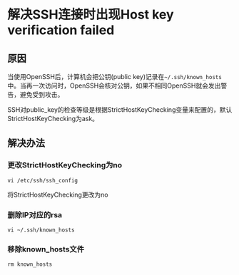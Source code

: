 ﻿# 解决SSH连接时出现Host key verification failed

## 原因

当使用OpenSSH后，计算机会把公钥(public key)记录在`~/.ssh/known_hosts`中。当再一次访问时，OpenSSH会核对公钥，如果不相同OpenSSH就会发出警告，避免受到攻击。

SSH对public_key的检查等级是根据StrictHostKeyChecking变量来配置的，默认StrictHostKeyChecking为ask。

## 解决办法

### 更改StrictHostKeyChecking为no

`vi /etc/ssh/ssh_config`

将StrictHostKeyChecking更改为no

### 删除IP对应的rsa

`vi ~/.ssh/known_hosts`

### 移除known_hosts文件

`rm known_hosts`
